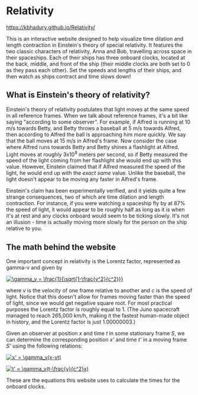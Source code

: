 # Relativity

https://kbhadury.github.io/Relativity/

This is an interactive website designed to help visualize time dilation and length contraction in Einstein's theory of special relativity.  It features the two classic characters of relativity, Anna and Bob, travelling across space in their spaceships.  Each of their ships has three onboard clocks, located at the back, middle, and front of the ship (their middle clocks are both set to 0 as they pass each other).  Set the speeds and lengths of their ships, and then watch as ships contract and time slows down!

## What is Einstein's theory of relativity?
Einstein's theory of relativity postulates that light moves at the same speed in all reference frames.  When we talk about reference frames, it's a bit like saying "according to some observer".  For example, if Alfred is running at 10 m/s towards Betty, and Betty throws a baseball at 5 m/s towards Alfred, then according to Alfred the ball is approaching him more quickly.  We say that the ball moves at 15 m/s in Alfred's frame.  Now consider the case where Alfred runs towards Betty and Betty shines a flashlight at Alfred.  Light moves at roughly 3x10<sup>8</sup> meters per second, so if Betty measured the speed of the light coming from her flashlight she would end up with this value.  However, Einstein claimed that if Alfred measured the speed of the light, he would end up with the _exact same_ value.  Unlike the baseball, the light doesn't appear to be moving any faster in Alfred's frame.

Einstein's claim has been experimentally verified, and it yields quite a few strange consequences, two of which are time dilation and length contraction.  For instance, if you were watching a spaceship fly by at 87% the speed of light, it would appear to be roughly half as long as it is when it's at rest and any clocks onboard would seem to be ticking slowly.  It's not an illusion - time is actually moving more slowly for the person on the ship relative to you.

## The math behind the website

One important concept in relativity is the Lorentz factor, represented as gamma-v and given by

<a href="https://www.codecogs.com/eqnedit.php?latex=\gamma_v&space;=&space;\frac{1}{\sqrt{1-\frac{v^2}{c^2}}}" target="_blank"><img src="https://latex.codecogs.com/png.latex?\gamma_v&space;=&space;\frac{1}{\sqrt{1-\frac{v^2}{c^2}}}" title="\gamma_v = \frac{1}{\sqrt{1-\frac{v^2}{c^2}}}" /></a>

where _v_ is the velocity of one frame relative to another and _c_ is the speed of light.  Notice that this doesn't allow for frames moving faster than the speed of light, since we would get negative square root.  For most practical purposes the Lorentz factor is roughly equal to 1.  (The Juno spacecraft managed to reach 265,000 km/h, making it the fastest human-made object in history, and the Lorentz factor is just 1.00000003.)

Given an observer at position _x_ and time _t_ in some stationary frame _S_, we can determine the corresponding position _x'_ and time _t'_ in a moving frame _S'_ using the following relations:

<a href="https://www.codecogs.com/eqnedit.php?latex=x'&space;=&space;\gamma_v(x-vt)" target="_blank"><img src="https://latex.codecogs.com/png.latex?x'&space;=&space;\gamma_v(x-vt)" title="x' = \gamma_v(x-vt)" /></a>

<a href="https://www.codecogs.com/eqnedit.php?latex=t'&space;=&space;\gamma_v(t-\frac{v}{c^2}x)" target="_blank"><img src="https://latex.codecogs.com/png.latex?t'&space;=&space;\gamma_v(t-\frac{v}{c^2}x)" title="t' = \gamma_v(t-\frac{v}{c^2}x)" /></a>

These are the equations this website uses to calculate the times for the onboard clocks.
